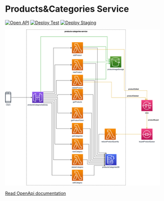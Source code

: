 # Products&Categories Service

[![Open API](https://github.com/NotOnlyStudents/products-categories-service/actions/workflows/open-api.yml/badge.svg?branch=develop)](https://github.com/NotOnlyStudents/products-categories-service/actions/workflows/open-api.yml)
[![Deploy Test](https://github.com/NotOnlyStudents/products-categories-service/actions/workflows/deploy-testing.yml/badge.svg?branch=develop)](https://github.com/NotOnlyStudents/products-categories-service/actions/workflows/deploy-testing.yml)
[![Deploy Staging](https://github.com/NotOnlyStudents/products-categories-service/actions/workflows/deploy-staging.yml/badge.svg?branch=main)](https://github.com/NotOnlyStudents/products-categories-service/actions/workflows/deploy-staging.yml)

![Service architecture](./docs/images/architecture.png)

[Read OpenApi documentation](./docs/openApi.md)
